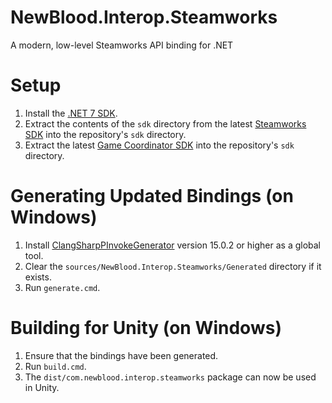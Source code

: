 # NewBlood.Interop.Steamworks
A modern, low-level Steamworks API binding for .NET

# Setup
1. Install the [.NET 7 SDK](https://dotnet.microsoft.com/en-us/download/dotnet/7.0).
2. Extract the contents of the `sdk` directory from the latest [Steamworks SDK](https://partner.steamgames.com/doc/sdk) into the repository's `sdk` directory.
3. Extract the latest [Game Coordinator SDK](https://partner.steamgames.com/doc/features/multiplayer/steamdatagramrelay#7) into the repository's `sdk` directory.

# Generating Updated Bindings (on Windows)
1. Install [ClangSharpPInvokeGenerator](https://www.nuget.org/packages/ClangSharpPInvokeGenerator) version 15.0.2 or higher as a global tool.
2. Clear the `sources/NewBlood.Interop.Steamworks/Generated` directory if it exists.
3. Run `generate.cmd`.

# Building for Unity (on Windows)
1. Ensure that the bindings have been generated.
2. Run `build.cmd`.
3. The `dist/com.newblood.interop.steamworks` package can now be used in Unity.
